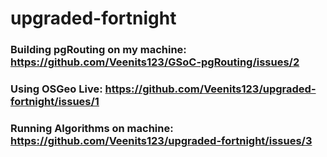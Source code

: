 # upgraded-fortnight

### Building pgRouting on my machine: https://github.com/Veenits123/GSoC-pgRouting/issues/2

### Using OSGeo Live: https://github.com/Veenits123/upgraded-fortnight/issues/1

### Running Algorithms on machine: https://github.com/Veenits123/upgraded-fortnight/issues/3
